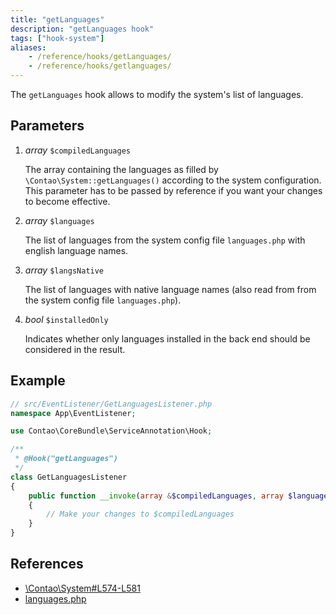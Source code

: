 ```yaml
---
title: "getLanguages"
description: "getLanguages hook"
tags: ["hook-system"]
aliases:
    - /reference/hooks/getLanguages/
    - /reference/hooks/getlanguages/
---
```



The `getLanguages` hook allows to modify the system's list of languages.


## Parameters

1. *array* `$compiledLanguages`

    The array containing the languages as filled by `\Contao\System::getLanguages()` according 
    to the system configuration. This parameter has to be passed by reference if you 
    want your changes to become effective.

2. *array* `$languages`

    The list of languages from the system config file `languages.php` with english
    language names.

3. *array* `$langsNative`
 
    The list of languages with native language names (also read from from the system 
    config file `languages.php`).
    
4. *bool* `$installedOnly`
 
    Indicates whether only languages installed in the back end should be considered
    in the result. 


## Example

```php
// src/EventListener/GetLanguagesListener.php
namespace App\EventListener;

use Contao\CoreBundle\ServiceAnnotation\Hook;

/**
 * @Hook("getLanguages")
 */
class GetLanguagesListener
{
    public function __invoke(array &$compiledLanguages, array $languages, array $langsNative, bool $installedOnly): void
    {
        // Make your changes to $compiledLanguages
    }
}
```


## References

* [\Contao\System#L574-L581](https://github.com/contao/contao/blob/4.7.6/core-bundle/src/Resources/contao/library/Contao/System.php#L574-L581)
* [languages.php](https://github.com/contao/contao/blob/4.7.6/core-bundle/src/Resources/contao/config/languages.php)
